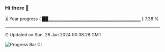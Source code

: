 ### Hi there 👋

⏳ Year progress { ██▁▁▁▁▁▁▁▁▁▁▁▁▁▁▁▁▁▁▁▁▁▁▁▁▁▁▁▁ } 7.38 %

---

⏰ Updated on Sun, 28 Jan 2024 00:38:28 GMT

![Progress Bar CI](https://github.com/Shyam-Makwana/GitHub-Actions-Demo/workflows/Progress%20Bar%20CI/badge.svg)
